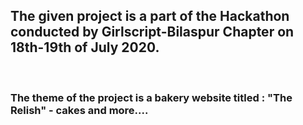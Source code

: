 <h2>The given project is a part of the Hackathon conducted by Girlscript-Bilaspur Chapter on 18th-19th of July 2020.</h2>
<br>
<h3>The theme of the project is a bakery website titled : "The Relish" - cakes and more....
